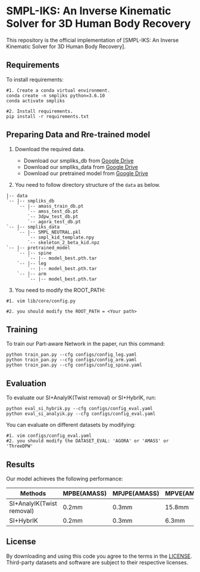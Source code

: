 # SMPL-IKS: An Inverse Kinematic Solver for 3D Human Body Recovery

This repository is the official implementation of [SMPL-IKS: An Inverse Kinematic Solver for 3D Human Body Recovery]. 

## Requirements

To install requirements:

```setup
#1. Create a conda virtual environment.
conda create -n smpliks python=3.6.10
conda activate smpliks

#2. Install requirements.
pip install -r requirements.txt
```

## Preparing Data and Rre-trained model
1. Download the required data.
   * Download our smpliks_db from [Google Drive](https://drive.google.com/drive/folders/1bN0JRktxblY_WTm-cebFhLq7YfmqzqlT?usp=sharing) 
   * Download our smpliks_data from [Google Drive](https://drive.google.com/drive/folders/1CthuHIw6TjvRIdkuCEoWD0C_t1z8pfHm?usp=sharing)
   * Download our pretrained model from [Google Drive](https://drive.google.com/drive/folders/1YFg712Dtl0fAdg3RzIciuNO9gPxudVbJ?usp=sharing)
   
2. You need to follow directory structure of the `data` as below.
```
|-- data
`-- |-- smpliks_db
    `-- |-- amass_train_db.pt
        `-- amss_test_db.pt
        `-- 3dpw_test_db.pt
        `-- agora_test_db.pt
`-- |-- smpliks_data
    `-- |-- SMPL_NEUTRAL.pkl
        `-- smpl_kid_template.npy
        `-- skeleton_2_beta_kid.npz
`-- |-- pretrained_model
    `-- |-- spine
        `-- |-- model_best.pth.tar
    `-- |-- leg
        `-- |-- model_best.pth.tar
    `-- |-- arm
        `-- |-- model_best.pth.tar
```
3. You need to modify the ROOT_PATH:
```setup
#1. vim lib/core/config.py

#2. you should modify the ROOT_PATH = <Your path>
```

## Training

To train our Part-aware Network in the paper, run this command:

```train
python train_pan.py --cfg configs/config_leg.yaml
python train_pan.py --cfg configs/config_arm.yaml
python train_pan.py --cfg configs/config_spine.yaml
```

## Evaluation

To evaluate our SI+AnalyIK(Twist removal) or SI+HybrIK, run:

```eval
python eval_si_hybrik.py --cfg configs/config_eval.yaml
python eval_si_analyik.py --cfg configs/config_eval.yaml
```
You can evaluate on different datasets by modifying:

```eval
#1. vim configs/config_eval.yaml
#2. you should modify the DATASET_EVAL: 'AGORA' or 'AMASS' or 'ThreeDPW'
```


## Results

Our model achieves the following performance:

| Methods            |MPBE(AMASS)|MPJPE(AMASS)|MPVE(AMASS)|MPBE(3DPW)|MPJPE(3DPW)|MPVE(3DPW)|MPBE(AGORA)|MPJPE(AGORA)|MPVE(AGORA)|
| -------------------|-----------|------------|-----------|----------|-----------|----------|-----------|------------|-----------|
| SI+AnalyIK(Twist removal)     |   0.2mm   |     0.3mm  |    15.8mm |   0.0mm  |    0.2mm  |   14.2mm |    0.1mm  |     0.2mm  |   23.4mm  |            
| SI+HybrIK                     |   0.2mm   |     0.3mm  |    6.3mm  |   0.0mm  |    0.2mm  |   6.5mm |    0.1mm  |     0.2mm  |   9.7mm  |  

## License
By downloading and using this code you agree to the terms in the [LICENSE](LICENSE). Third-party datasets and software are subject to their respective licenses.

